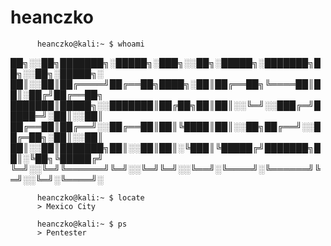 # heanczko
                                                         
          heanczko@kali:~ $ whoami
         
          
██╗░░██╗███████╗░█████╗░███╗░░██╗░█████╗░███████╗██╗░░██╗░█████╗░
██║░░██║██╔════╝██╔══██╗████╗░██║██╔══██╗╚════██║██║░██╔╝██╔══██╗
███████║█████╗░░███████║██╔██╗██║██║░░╚═╝░░███╔═╝█████═╝░██║░░██║
██╔══██║██╔══╝░░██╔══██║██║╚████║██║░░██╗██╔══╝░░██╔═██╗░██║░░██║
██║░░██║███████╗██║░░██║██║░╚███║╚█████╔╝███████╗██║░╚██╗╚█████╔╝
╚═╝░░╚═╝╚══════╝╚═╝░░╚═╝╚═╝░░╚══╝░╚════╝░╚══════╝╚═╝░░╚═╝░╚════╝░
                                                                                   

          heanczko@kali:~ $ locate
          > Mexico City

          heanczko@kali:~ $ ps
          > Pentester


